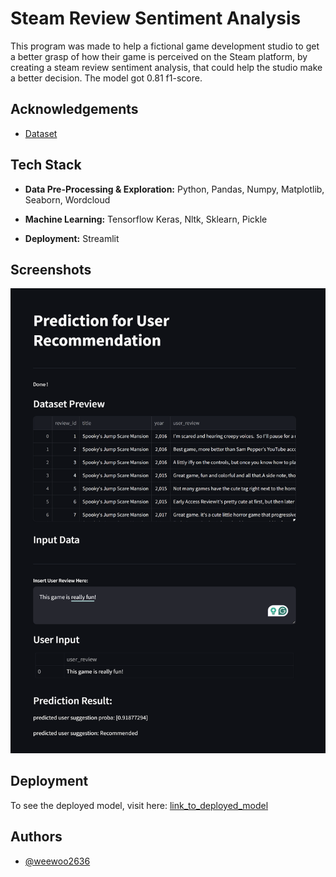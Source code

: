
# Steam Review Sentiment Analysis

This program was made to help a fictional game development studio to get a better grasp of how their game is perceived on the Steam platform, by creating a steam review sentiment analysis, that could help the studio make a better decision. The model got 0.81 f1-score.


## Acknowledgements

- [Dataset](https://www.kaggle.com/datasets/arashnic/game-review-dataset)

    


## Tech Stack

- **Data Pre-Processing & Exploration:** Python, Pandas, Numpy, Matplotlib, Seaborn, Wordcloud

- **Machine Learning:** Tensorflow Keras, Nltk, Sklearn, Pickle

- **Deployment:** Streamlit
## Screenshots

![Deployment Screenshot](https://github.com/weewoo2636/steam_review_sentiment_analysis/blob/main/screenshot.png?raw=true)


## Deployment

To see the deployed model, visit here: [link_to_deployed_model](https://huggingface.co/spaces/weewoo2636/P2G7_wilson_deployment)

## Authors

- [@weewoo2636](https://www.github.com/weewoo2636)

